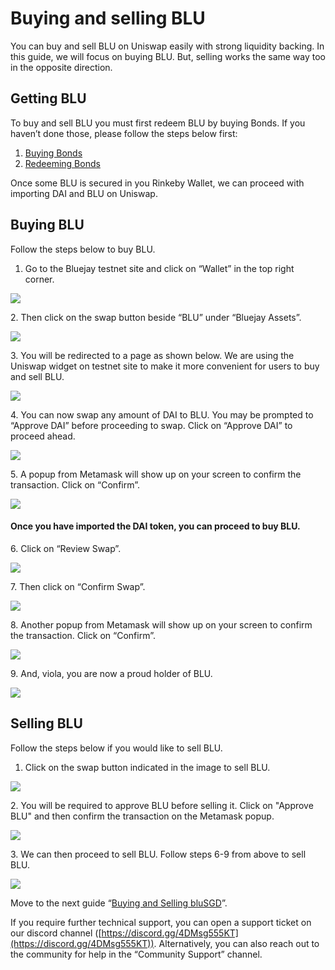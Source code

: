 # Buying and selling BLU

You can buy and sell BLU on Uniswap easily with strong liquidity backing. In this guide, we will focus on buying BLU. But, selling works the same way too in the opposite direction.

## Getting BLU

To buy and sell BLU you must first redeem BLU by buying Bonds. If you haven’t done those, please follow the steps below first:

1. [Buying Bonds](buying-bonds.md)
2. [Redeeming Bonds](redeeming-bonds.md)

Once some BLU is secured in you Rinkeby Wallet, we can proceed with importing DAI and BLU on Uniswap.

## Buying BLU&#x20;

Follow the steps below to buy BLU.

1. Go to the Bluejay testnet site and click on “Wallet” in the top right corner.

![](<../../.gitbook/assets/click on wallet.png>)

2\. Then click on the swap button beside “BLU” under “Bluejay Assets”.&#x20;

![](<../../.gitbook/assets/swap blu.png>)

3\. You will be redirected to a page as shown below. We are using the Uniswap widget on testnet site to make it more convenient for users to buy and sell BLU.

![](<../../.gitbook/assets/Screenshot 2022-07-25 at 4.42.25 PM.png>)

4\. You can now swap any amount of DAI to BLU. You may be prompted to “Approve DAI” before proceeding to swap. Click on “Approve DAI” to proceed ahead.

![](<../../.gitbook/assets/Screenshot 2022-07-25 at 4.52.34 PM (1).png>)

5\. A popup from Metamask will show up on your screen to confirm the transaction. Click on “Confirm”.

![](<../../.gitbook/assets/Screenshot 2022-07-25 at 5.03.05 PM.png>)

#### Once you have imported the DAI token, you can proceed to buy BLU.&#x20;

6\. Click on “Review Swap”.

![](<../../.gitbook/assets/Screenshot 2022-07-25 at 4.58.34 PM.png>)

7\. Then click on “Confirm Swap”.

![](<../../.gitbook/assets/Screenshot 2022-07-25 at 5.00.05 PM.png>)

8\. Another popup from Metamask will show up on your screen to confirm the transaction. Click on “Confirm”.

![](../../.gitbook/assets/blu\_meta.png)

9\. And, viola, you are now a proud holder of BLU.

![](<../../.gitbook/assets/Screenshot 2022-07-25 at 5.04.00 PM.png>)

## Selling BLU

Follow the steps below if you would like to sell BLU.&#x20;

1. Click on the swap button indicated in the image to sell BLU.&#x20;

![](<../../.gitbook/assets/Screenshot 2022-07-25 at 5.29.50 PM (1).png>)

2\. You will be required to approve BLU before selling it. Click on "Approve BLU" and then confirm the transaction on the Metamask popup.

![](<../../.gitbook/assets/Screenshot 2022-07-25 at 5.28.35 PM.png>)

3\. We can then proceed to sell BLU. Follow steps 6-9 from above to sell BLU.

![](<../../.gitbook/assets/Screenshot 2022-07-25 at 5.43.20 PM.png>)

Move to the next guide “[Buying and Selling bluSGD](buying-and-selling-blusgd.md)”.

If you require further technical support, you can open a support ticket on our discord channel ([https://discord.gg/4DMsg555KT](https://discord.gg/4DMsg555KT)). Alternatively, you can also reach out to the community for help in the “Community Support” channel.
